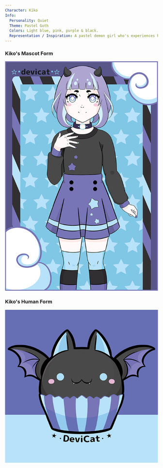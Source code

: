 ```yaml
---
Character: Kiko
Info:
  Personality: Quiet
  Theme: Pastel Goth
  Colors: Light blue, pink, purple & black.
  Representation / Inspiration: A pastel demon girl who's experiences have left her to be a quiet observer. 
---
```


### Kiko's Mascot Form

![Kiko Bat Cupcake](img/Kiko2020.png)

### Kiko's Human Form

![Kiko 2020](img/KikoBatForm.png)

